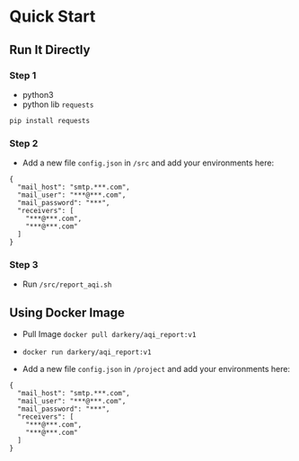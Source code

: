 # Quick Start

## Run It Directly

### Step 1

- python3
- python lib `requests`

```
pip install requests
```

### Step 2
- Add a new file `config.json` in `/src` and add your environments here:

```
{
  "mail_host": "smtp.***.com",
  "mail_user": "***@***.com",
  "mail_password": "***",
  "receivers": [
    "***@***.com",
    "***@***.com"
  ]
}
```

### Step 3
- Run `/src/report_aqi.sh`

## Using Docker Image

- Pull Image
`docker pull darkery/aqi_report:v1`

- `docker run darkery/aqi_report:v1`

- Add a new file `config.json` in `/project` and add your environments here:

```
{
  "mail_host": "smtp.***.com",
  "mail_user": "***@***.com",
  "mail_password": "***",
  "receivers": [
    "***@***.com",
    "***@***.com"
  ]
}
```
